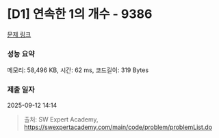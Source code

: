 # [D1] 연속한 1의 개수 - 9386 

[문제 링크](https://swexpertacademy.com/main/code/problem/problemDetail.do?contestProbId=AXALDUIq97oDFASI) 

### 성능 요약

메모리: 58,496 KB, 시간: 62 ms, 코드길이: 319 Bytes

### 제출 일자

2025-09-12 14:14



> 출처: SW Expert Academy, https://swexpertacademy.com/main/code/problem/problemList.do